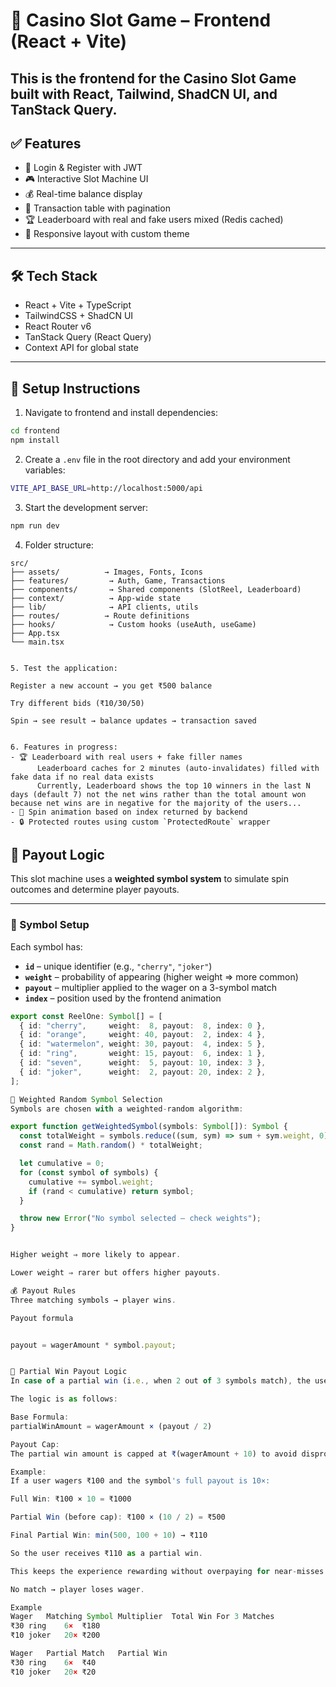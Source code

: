 # 🎰 Casino Slot Game – Frontend (React + Vite)

## This is the frontend for the Casino Slot Game built with React, Tailwind, ShadCN UI, and TanStack Query.

## ✅ Features

- 🔐 Login & Register with JWT
- 🎮 Interactive Slot Machine UI
- 💰 Real-time balance display
- 🧾 Transaction table with pagination
- 🏆 Leaderboard with real and fake users mixed (Redis cached)
- 🎨 Responsive layout with custom theme

---

## 🛠 Tech Stack

- React + Vite + TypeScript
- TailwindCSS + ShadCN UI
- React Router v6
- TanStack Query (React Query)
- Context API for global state

---

## 🔧 Setup Instructions

1. Navigate to frontend and install dependencies:

```bash
cd frontend
npm install
```

2. Create a `.env` file in the root directory and add your environment variables:

```bash
VITE_API_BASE_URL=http://localhost:5000/api
```

3. Start the development server:

```bash
npm run dev
```

4. Folder structure:

```plaintext
src/
├── assets/          → Images, Fonts, Icons
├── features/         → Auth, Game, Transactions
├── components/       → Shared components (SlotReel, Leaderboard)
├── context/          → App-wide state
├── lib/              → API clients, utils
├── routes/          → Route definitions
├── hooks/            → Custom hooks (useAuth, useGame)
├── App.tsx
└── main.tsx


5. Test the application:

Register a new account → you get ₹500 balance

Try different bids (₹10/30/50)

Spin → see result → balance updates → transaction saved


6. Features in progress:
- 🏆 Leaderboard with real users + fake filler names
      Leaderboard caches for 2 minutes (auto-invalidates) filled with fake data if no real data exists
      Currently, Leaderboard shows the top 10 winners in the last N days (default 7) not the net wins rather than the total amount won because net wins are in negative for the majority of the users...
- 🔄 Spin animation based on index returned by backend
- 🔒 Protected routes using custom `ProtectedRoute` wrapper
```

## 💸 Payout Logic

This slot machine uses a **weighted symbol system** to simulate spin outcomes and determine player payouts.

---

### 🧩 Symbol Setup

Each symbol has:

- **`id`** – unique identifier (e.g., `"cherry"`, `"joker"`)
- **`weight`** – probability of appearing (higher weight ⇒ more common)
- **`payout`** – multiplier applied to the wager on a 3-symbol match
- **`index`** – position used by the frontend animation

```typescript
export const ReelOne: Symbol[] = [
  { id: "cherry",     weight:  8, payout:  8, index: 0 },
  { id: "orange",     weight: 40, payout:  2, index: 4 },
  { id: "watermelon", weight: 30, payout:  4, index: 5 },
  { id: "ring",       weight: 15, payout:  6, index: 1 },
  { id: "seven",      weight:  5, payout: 10, index: 3 },
  { id: "joker",      weight:  2, payout: 20, index: 2 },
];

🎯 Weighted Random Symbol Selection
Symbols are chosen with a weighted-random algorithm:

export function getWeightedSymbol(symbols: Symbol[]): Symbol {
  const totalWeight = symbols.reduce((sum, sym) => sum + sym.weight, 0);
  const rand = Math.random() * totalWeight;

  let cumulative = 0;
  for (const symbol of symbols) {
    cumulative += symbol.weight;
    if (rand < cumulative) return symbol;
  }

  throw new Error("No symbol selected – check weights");
}


Higher weight ⇒ more likely to appear.

Lower weight ⇒ rarer but offers higher payouts.

💰 Payout Rules
Three matching symbols → player wins.

Payout formula


payout = wagerAmount * symbol.payout;


🧮 Partial Win Payout Logic
In case of a partial win (i.e., when 2 out of 3 symbols match), the user receives a reduced payout.

The logic is as follows:

Base Formula:
partialWinAmount = wagerAmount × (payout / 2)

Payout Cap:
The partial win amount is capped at ₹(wagerAmount + 10) to avoid disproportionately high rewards for partial matches.

Example:
If a user wagers ₹100 and the symbol's full payout is 10×:

Full Win: ₹100 × 10 = ₹1000

Partial Win (before cap): ₹100 × (10 / 2) = ₹500

Final Partial Win: min(500, 100 + 10) → ₹110

So the user receives ₹110 as a partial win.

This keeps the experience rewarding without overpaying for near-misses.

No match → player loses wager.

Example
Wager	Matching Symbol	Multiplier	Total Win For 3 Matches
₹30	ring	6×	₹180
₹10	joker	20×	₹200

Wager	Partial Match	Partial Win
₹30	ring	6×	₹40
₹10	joker	20×	₹20


```
